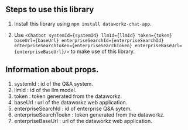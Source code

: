 ## Steps to use this library
1. Install this library using `npm install dataworkz-chat-app`.

2. Use `<Chatbot systemId={systemId} llmId={llmId} token={token} baseUrl={baseUrl} enterpriseSearchId={enterpriseSearchId} enterpriseSearchToken={enterpriseSearchToken} enterpriseBaseUrl={enterpriseBaseUrl}/>` to make use of this library.

## Information about props.

1. systemId : id of the Q&A system.
2. llmId : id of the llm model.
3. token : token generated from the dataworkz.
4. baseUrl : url of the dataworkz web application.
5. enterpriseSearchId : id of enterprise Q&A sytem.
6. enterpriseSearchToekn : token generated from the dataworkz.
7. enterpriseBaseUrl : url of the dataworkz web application.


